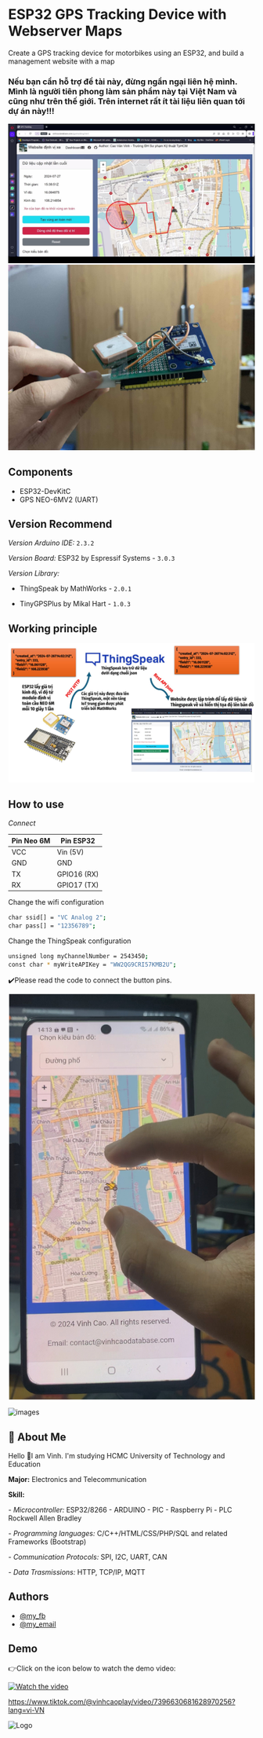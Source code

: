
# ESP32 GPS Tracking Device with Webserver Maps

Create a GPS tracking device for motorbikes using an ESP32, and build a management website with a map

### Nếu bạn cần hỗ trợ đề tài này, đừng ngần ngại liên hệ mình. Mình là người tiên phong làm sản phẩm này tại Việt Nam và cũng như trên thế giới. Trên internet rất ít tài liệu liên quan tới dự án này!!!

![images](https://github.com/VinhCao09/ESP32_GPS_Tracking_Device_with_Webserver_Maps/blob/main/images/1.jpg)
![images](https://github.com/VinhCao09/ESP32_GPS_Tracking_Device_with_Webserver_Maps/blob/main/images/4.jpg)
## Components
- ESP32-DevKitC
- GPS NEO-6MV2 (UART)

## Version Recommend
*Version Arduino IDE:*
`2.3.2`

*Version Board:* ESP32 by Espressif Systems - `3.0.3`

*Version Library:* 

- ThingSpeak by MathWorks - `2.0.1`

- TinyGPSPlus by Mikal Hart - `1.0.3`


## Working principle
![images](https://github.com/VinhCao09/ESP32_GPS_Tracking_Device_with_Webserver_Maps/blob/main/images/2.jpg)

## How to use
*Connect*

Pin Neo 6M | Pin ESP32 | 
--- | --- |
VCC | Vin (5V) |
GND | GND |
TX | GPIO16 (RX) |
RX | GPIO17 (TX) |

Change the wifi configuration

```bash
char ssid[] = "VC Analog 2"; 
char pass[] = "12356789";  
```

Change the ThingSpeak configuration

```bash
unsigned long myChannelNumber = 2543450;
const char * myWriteAPIKey = "WW2QG9CRI57KMB2U";
```

✔️Please read the code to connect the button pins.

![images](https://github.com/VinhCao09/ESP32_GPS_Tracking_Device_with_Webserver_Maps/blob/main/images/3.jpg)

![images](https://github.com/VinhCao09/Making_a_RemoteTVSony/blob/main/images/4.jpg)

## 🚀 About Me
Hello 👋I am Vinh. I'm studying HCMC University of Technology and Education

**Major:** Electronics and Telecommunication

**Skill:** 

*- Microcontroller:* ESP32/8266 - ARDUINO - PIC - Raspberry Pi - PLC Rockwell Allen Bradley

*- Programming languages:* C/C++/HTML/CSS/PHP/SQL and
related Frameworks (Bootstrap)

*- Communication Protocols:* SPI, I2C, UART, CAN

*- Data Trasmissions:* HTTP, TCP/IP, MQTT
## Authors

- [@my_fb](https://www.facebook.com/vcao.vn)
- [@my_email](contact@vinhcaodatabase.com)

## Demo

👉Click on the icon below to watch the demo video:

[![Watch the video](https://media3.giphy.com/media/A7LF3J4uMJQ4r8ApLg/giphy.gif?cid=6c09b95275l1l3krhehcppcrgllmv64r7jd6py964efin2av&ep=v1_internal_gif_by_id&rid=giphy.gif&ct=s)](https://www.tiktok.com/@vinhcaoplay/video/7396630681628970256?lang=vi-VN)

https://www.tiktok.com/@vinhcaoplay/video/7396630681628970256?lang=vi-VN


![Logo](https://codingninja.asia/images/codeninjalogo.png)

